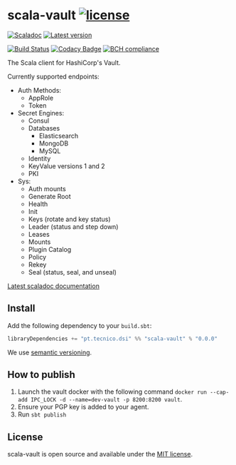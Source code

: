 # scala-vault [![license](http://img.shields.io/:license-MIT-blue.svg)](LICENSE)
[![Scaladoc](http://javadoc-badge.appspot.com/pt.tecnico.dsi/scala-vault_2.13.svg?label=scaladoc&style=plastic&maxAge=604800)](https://ist-dsi.github.io/scala-vault/api/latest/pt/tecnico/dsi/vault/index.html)
[![Latest version](https://index.scala-lang.org/ist-dsi/scala-vault/scala-vault/latest.svg)](https://index.scala-lang.org/ist-dsi/scala-vault/scala-vault)

[![Build Status](https://travis-ci.org/ist-dsi/scala-vault.svg?branch=master&style=plastic&maxAge=604800)](https://travis-ci.org/ist-dsi/scala-vault)
[![Codacy Badge](https://api.codacy.com/project/badge/Grade/f96a28fe69964e498a9dd711a3416b11)](https://www.codacy.com/app/IST-DSI/scala-vault?utm_source=github.com&amp;utm_medium=referral&amp;utm_content=ist-dsi/scala-vault&amp;utm_campaign=Badge_Grade)
[![BCH compliance](https://bettercodehub.com/edge/badge/ist-dsi/scala-vault)](https://bettercodehub.com/results/ist-dsi/scala-vault)

The Scala client for HashiCorp's Vault.

Currently supported endpoints:
  
- Auth Methods:
  - AppRole
  - Token
- Secret Engines:
  - Consul
  - Databases
    - Elasticsearch
    - MongoDB
    - MySQL
  - Identity
  - KeyValue versions 1 and 2
  - PKI
- Sys:
  - Auth mounts
  - Generate Root
  - Health
  - Init
  - Keys (rotate and key status)
  - Leader (status and step down)
  - Leases
  - Mounts
  - Plugin Catalog
  - Policy
  - Rekey
  - Seal (status, seal, and unseal)

[Latest scaladoc documentation](https://ist-dsi.github.io/scala-vault/latest/api/pt/tecnico/dsi/scala-vault/index.html)

## Install
Add the following dependency to your `build.sbt`:
```sbt
libraryDependencies += "pt.tecnico.dsi" %% "scala-vault" % "0.0.0"
```
We use [semantic versioning](http://semver.org).

## How to publish

  1. Launch the vault docker with the following command `docker run --cap-add IPC_LOCK -d --name=dev-vault -p 8200:8200 vault`.
  3. Ensure your PGP key is added to your agent.
  2. Run `sbt publish`

## License
scala-vault is open source and available under the [MIT license](LICENSE).
